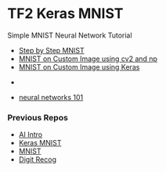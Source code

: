 # TF2 Keras MNIST

Simple MNIST Neural Network Tutorial

* [Step by Step MNIST](https://github.com/EN10/TF2KerasMNIST/blob/main/MNIST_Step_by_Step.ipynb)
* [MNIST on Custom Image using cv2 and np](https://github.com/EN10/TF2KerasMNIST/blob/main/MNIST_Custom_Image_cv2_np.ipynb)
* [MNIST on Custom Image using Keras](https://github.com/EN10/TF2KerasMNIST/blob/main/MNIST_Custom_Image_Keras.ipynb)
-
* [neural networks 101](https://codelabs.developers.google.com/codelabs/cloud-tensorflow-mnist#3)

### Previous Repos
* [AI Intro](https://github.com/EN10/AI-Intro)
* [Keras MNIST](https://github.com/EN10/KerasMNIST)
* [MNIST](https://github.com/EN10/MNIST)
* [Digit Recog](https://github.com/EN10/DigitRecog)
